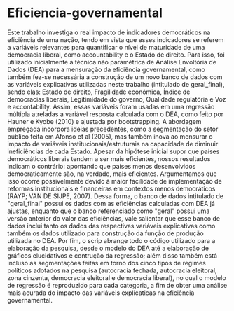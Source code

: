 # Eficiencia-governamental
Este trabalho investiga o real impacto de indicadores democráticos na eficiência de uma nação, tendo em vista que esses indicadores se referem a variáveis relevantes para quantificar o nível de maturidade de uma democracia liberal, como accountability e o Estado de direito.  Para isso, foi utilizado inicialmente a técnica não paramétrica de Análise Envoltória de Dados (DEA) para a mensuração da eficiência governamental, como também fez-se necessária a construção de um novo banco de dados com as variáveis explicativas utilizadas neste trabalho (intitulado de geral_final), sendo elas: Estado de direito, Fragilidade econômica, Índice de democracias liberais, Legitimidade do governo, Qualidade regulatória e Voz e accontability. Assim, essas variáveis foram usadas em uma regressão múltipla atreladas a variável resposta calculada com o DEA, como feito por Hauner e Kyobe (2010) e ajustada por bootstrapping. A abordagem empregada incorpora ideias precedentes, como a segmentação do setor público feita em Afonso et al (2005), mas também inova ao mensurar o impacto de variáveis institucionais/estruturais na capacidade de diminuir ineficiências de cada Estado.
Apesar da hipótese inicial supor que países democráticos liberais tendem a ser mais eficientes, nossos resultados indicam o contrário: apontando que países menos desenvolvidos democraticamente são, na verdade, mais eficientes. Argumentamos que isso ocorre possivelmente devido à maior facilidade de implementação de reformas institucionais e financeiras em contextos menos democráticos (RAYP; VAN DE SIJPE, 2007).
Dessa forma, o banco de dados intitulado de "geral_final" possui os dados com as eficiências calculadas com DEA já ajustas, enquanto que o banco referenciado como "geral" possui uma versão anterior do valor das eficiências, vale salientar que esse banco de dados inclui tanto os dados das respectivas variáveis explicativas como também os dados utilizado para construção da função de produção utilizada no DEA. Por fim, o scrip abrange todo o código utilizado para a elaboração da pesquisa, desde o modelo do DEA até a elaboração de gráficos elucidativos e contrução da regressão; além disso também está incluso as segmentações feitas em torno dos cinco tipos de regimes políticos adotados na pesquisa (autocracia fechada, autocracia eleitoral, zona cinzenta, democracia eleitoral e democracia liberal), no qual o modelo de regressão é reproduzido para cada categoria, a fim de obter uma análise mais acurada do impacto das variáveis explicaticas na eficiência governamental. 
